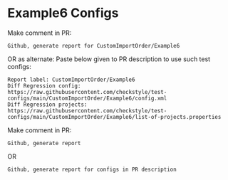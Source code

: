 # Example6 Configs
Make comment in PR:
```
Github, generate report for CustomImportOrder/Example6
```
OR as alternate:
Paste below given to PR description to use such test configs:
```
Report label: CustomImportOrder/Example6
Diff Regression config: https://raw.githubusercontent.com/checkstyle/test-configs/main/CustomImportOrder/Example6/config.xml
Diff Regression projects: https://raw.githubusercontent.com/checkstyle/test-configs/main/CustomImportOrder/Example6/list-of-projects.properties
```
Make comment in PR:
```
Github, generate report
```
OR
```
Github, generate report for configs in PR description
```
